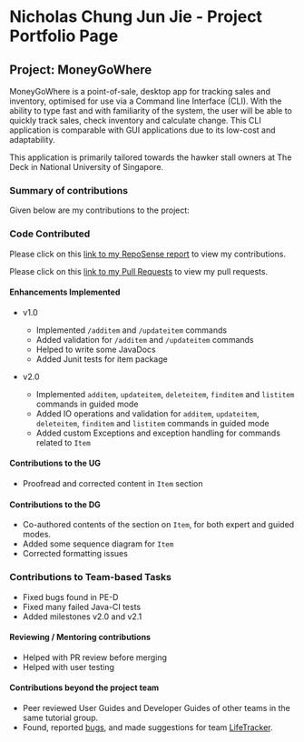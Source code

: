 # Nicholas Chung Jun Jie - Project Portfolio Page

## Project: MoneyGoWhere

MoneyGoWhere is a point-of-sale, desktop app for tracking sales and inventory, optimised for use via a Command line
Interface (CLI). With the ability to type fast and with familiarity of the system, the user will be able to quickly track
sales, check inventory and calculate change. This CLI application is comparable with GUI applications due to its
low-cost and adaptability.

This application is primarily tailored towards the hawker stall owners at The Deck in National University of Singapore.

### Summary of contributions
Given below are my contributions to the project:

### Code Contributed

Please click on this [link to my RepoSense report](https://nus-cs2113-ay2223s2.github.io/tp-dashboard/?search=t09-2&sort=groupTitle&sortWithin=title&timeframe=commit&mergegroup=&groupSelect=groupByRepos&breakdown=true&checkedFileTypes=docs~functional-code~test-code~other&since=2023-02-17&tabOpen=true&zFR=false&tabType=authorship&tabAuthor=NicholasChungJunJie&tabRepo=AY2223S2-CS2113T-T09-2%2Ftp%5Bmaster%5D&authorshipIsMergeGroup=false&authorshipFileTypes=docs~functional-code~test-code~other&authorshipIsBinaryFileTypeChecked=false&authorshipIsIgnoredFilesChecked=false) to view my contributions.

Please click on this [link to my Pull Requests](https://github.com/AY2223S2-CS2113T-T09-2/tp/pulls?q=is%3Apr+author%3ANicholasChungJunJie) to view my pull requests.

#### Enhancements Implemented
* v1.0
    * Implemented `/additem` and `/updateitem` commands
    * Added validation for `/additem` and `/updateitem` commands
    * Helped to write some JavaDocs
    * Added Junit tests for item package
  
* v2.0
    * Implemented `additem`, `updateitem`, `deleteitem`, `finditem` and `listitem` commands in guided mode
    * Added IO operations and validation for `additem`, `updateitem`, `deleteitem`, `finditem` and `listitem` commands in guided mode
    * Added custom Exceptions and exception handling for commands related to `Item`

#### Contributions to the UG
* Proofread and corrected content in `Item` section

#### Contributions to the DG
* Co-authored contents of the section on `Item`, for both expert and guided modes.
* Added some sequence diagram for `Item`
* Corrected formatting issues

### Contributions to Team-based Tasks
* Fixed bugs found in PE-D
* Fixed many failed Java-CI tests
* Added milestones v2.0 and v2.1

#### Reviewing / Mentoring contributions
* Helped with PR review before merging
* Helped with user testing

#### Contributions beyond the project team
* Peer reviewed User Guides and Developer Guides of other teams in the same tutorial group.
* Found, reported [bugs](https://github.com/NicholasChungJunJie/ped/issues), and made suggestions for team [LifeTracker](https://github.com/AY2223S2-CS2113-W15-1/tp).